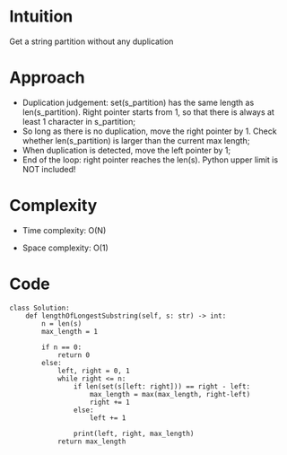 # Intuition
<!-- Describe your first thoughts on how to solve this problem. -->
Get a string partition without any duplication
# Approach
<!-- Describe your approach to solving the problem. -->
- Duplication judgement: set(s_partition) has the same length as len(s_partition). Right pointer starts from 1, so that there is always at least 1 character in s_partition;
- So long as there is no duplication, move the right pointer by 1. Check whether len(s_partition) is larger than the current max length;
- When duplication is detected, move the left pointer by 1;
- End of the loop: right pointer reaches the len(s). Python upper limit is NOT included!
# Complexity
- Time complexity: O(N)
<!-- Add your time complexity here, e.g. $$O(n)$$ -->

- Space complexity: O(1)
<!-- Add your space complexity here, e.g. $$O(n)$$ -->

# Code
```
class Solution:
    def lengthOfLongestSubstring(self, s: str) -> int:
        n = len(s)
        max_length = 1
        
        if n == 0:
            return 0
        else:
            left, right = 0, 1
            while right <= n:
                if len(set(s[left: right])) == right - left:
                    max_length = max(max_length, right-left)
                    right += 1       
                else:
                    left += 1
                
                print(left, right, max_length)
            return max_length
                

        
```
